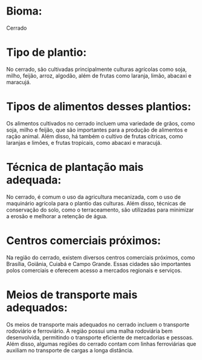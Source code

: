 # Bioma: 
Cerrado

# Tipo de plantio: 
No cerrado, são cultivadas principalmente culturas agrícolas como soja, milho, feijão, arroz, algodão, além de frutas como laranja, limão, abacaxi e maracujá. 

# Tipos de alimentos desses plantios:
 Os alimentos cultivados no cerrado incluem uma variedade de grãos, como soja, milho e feijão, que são importantes para a produção de alimentos e ração animal. Além disso, há também o cultivo de frutas cítricas, como laranjas e limões, e frutas tropicais, como abacaxi e maracujá. 

# Técnica de plantação mais adequada:
 No cerrado, é comum o uso da agricultura mecanizada, com o uso de maquinário agrícola para o plantio das culturas. Além disso, técnicas de conservação do solo, como o terraceamento, são utilizadas para minimizar a erosão e melhorar a retenção de água. 

# Centros comerciais próximos:
 Na região do cerrado, existem diversos centros comerciais próximos, como Brasília, Goiânia, Cuiabá e Campo Grande. Essas cidades são importantes polos comerciais e oferecem acesso a mercados regionais e serviços. 

# Meios de transporte mais adequados:
 Os meios de transporte mais adequados no cerrado incluem o transporte rodoviário e ferroviário. A região possui uma malha rodoviária bem desenvolvida, permitindo o transporte eficiente de mercadorias e pessoas. Além disso, algumas regiões do cerrado contam com linhas ferroviárias que auxiliam no transporte de cargas a longa distância.

